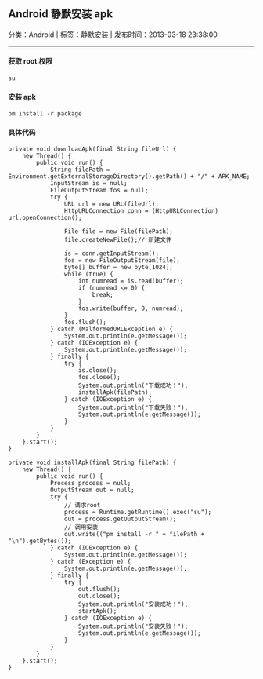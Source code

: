 ## Android 静默安装 apk

分类：Android | 标签：静默安装 | 发布时间：2013-03-18 23:38:00

___

#### 获取 root 权限

    su

#### 安装 apk

    pm install -r package
    
#### 具体代码

    private void downloadApk(final String fileUrl) {
        new Thread() {
            public void run() {
                String filePath = Environment.getExternalStorageDirectory().getPath() + "/" + APK_NAME;
                InputStream is = null;
                FileOutputStream fos = null;
                try {
                    URL url = new URL(fileUrl);
                    HttpURLConnection conn = (HttpURLConnection) url.openConnection();

                    File file = new File(filePath);
                    file.createNewFile();// 新建文件
                    
                    is = conn.getInputStream();
                    fos = new FileOutputStream(file);
                    byte[] buffer = new byte[1024];
                    while (true) {
                        int numread = is.read(buffer);
                        if (numread <= 0) {
                            break;
                        }
                        fos.write(buffer, 0, numread);
                    }
                    fos.flush();
                } catch (MalformedURLException e) {
                    System.out.println(e.getMessage());
                } catch (IOException e) {
                    System.out.println(e.getMessage());
                } finally {
                    try {
                        is.close();
                        fos.close();
                        System.out.println("下载成功！");
                        installApk(filePath);
                    } catch (IOException e) {
                        System.out.println("下载失败！");
                        System.out.println(e.getMessage());
                    }
                }
            }
        }.start();
    }

    private void installApk(final String filePath) {
        new Thread() {
            public void run() {
                Process process = null;
                OutputStream out = null;
                try {
                    // 请求root
                    process = Runtime.getRuntime().exec("su");
                    out = process.getOutputStream();
                    // 调用安装
                    out.write(("pm install -r " + filePath + "\n").getBytes());
                } catch (IOException e) {
                    System.out.println(e.getMessage());
                } catch (Exception e) {
                    System.out.println(e.getMessage());
                } finally {
                    try {
                        out.flush();
                        out.close();
                        System.out.println("安装成功！");
                        startApk();
                    } catch (IOException e) {
                        System.out.println("安装失败！");
                        System.out.println(e.getMessage());
                    }
                }
            }
        }.start();
    }